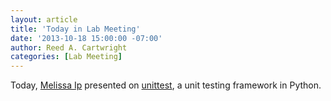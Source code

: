 ```yaml
---
layout: article
title: 'Today in Lab Meeting'
date: '2013-10-18 15:00:00 -07:00'
author: Reed A. Cartwright
categories: [Lab Meeting]
---
```


Today, [Melissa Ip](/people/#melissa-ip) presented on
[unittest](http://docs.python.org/3.3/library/unittest.html#module-unittest),
a unit testing framework in Python.
